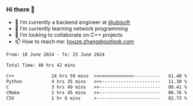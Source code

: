 ### Hi there 👋
- 🔭 I’m currently a backend engineer at [@ubisoft](https://github.com/ubisoft)
- 🌱 I’m currently learning network programming
- 👯 I’m looking to collaborate on C++ projects
- 📫 How to reach me: houze.zhang@outlook.com

<!--START_SECTION:waka-->

```txt
From: 18 June 2024 - To: 25 June 2024

Total Time: 40 hrs 42 mins

C++              24 hrs 59 mins  >>>>>>>>>>>>>>>----------   61.40 %
Python           4 hrs 35 mins   >>>----------------------   11.30 %
C                3 hrs 49 mins   >>-----------------------   09.41 %
CMake            2 hrs 45 mins   >>-----------------------   06.76 %
CSV              1 hr 6 mins     >------------------------   02.73 %
```

<!--END_SECTION:waka-->
